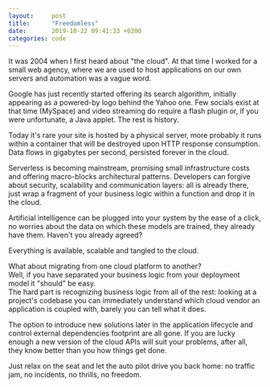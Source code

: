 ```yaml
---
layout:     post
title:      "Freedomless"
date:       2019-10-22 09:41:33 +0200
categories: code
---
```


It was 2004 when I first heard about "the cloud". At that time I worked for a small web agency, where we are used to host applications on our own servers and automation was a vague word.

Google has just recently started offering its search algorithm, initially appearing as a powered-by logo behind the Yahoo one. Few socials exist at that time (MySpace) and video streaming do require a flash plugin or, if you were unfortunate, a Java applet.  The rest is history.

Today it's rare your site is hosted by a physical server, more probably it runs within a container that will be destroyed upon HTTP response consumption. Data flows in gigabytes per second, persisted forever in the cloud. 

Serverless is becoming mainstream, promising small infrastructure costs and offering macro-blocks architectural patterns. Developers can forgive about security, scalability and communication layers: all is already there, just wrap a fragment of your business logic within a function and drop it in the cloud.

Artificial intelligence can be plugged into your system by the ease of a click, no worries about the data on which these models are trained, they already have them. Haven't you already agreed?

Everything is available, scalable and tangled to the cloud.

What about migrating from one cloud platform to another?  
Well, if you have separated your business logic from your deployment model it "should" be easy.  
The hard part is recognizing business logic from all of the rest: looking at a project's codebase you can immediately understand which cloud vendor an application is coupled with, barely you can tell what it does.

The option to introduce new solutions later in the application lifecycle and control external dependencies footprint are all gone. If you are lucky enough a new version of the cloud APIs will suit your problems, after all, they know better than you how things get done.

Just relax on the seat and let the auto pilot drive you back home: no traffic jam, no incidents, no thrills, no freedom.
